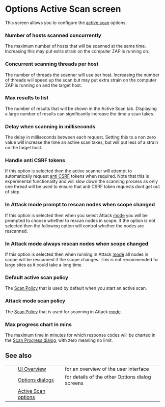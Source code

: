 # Options Active Scan screen #

This screen allows you to configure the [active scan][] options:

### Number of hosts scanned concurrently ###

The maximum number of hosts that will be scanned at the same time. Increasing this may put extra strain on the computer ZAP is running on.

### Concurrent scanning threads per host ###

The number of threads the scanner will use per host.
Increasing the number of threads will speed up the scan but may put extra strain on the computer ZAP is running on and the target host.

### Max results to list ###

The number of results that will be shown in the Active Scan tab.
Displaying a large number of results can significantly increase the time a scan takes.

### Delay when scanning in milliseconds ###

The delay in milliseconds between each request.
Setting this to a non zero value will increase the time an active scan takes, but will put less of a strain on the target host.

### Handle anti CSRF tokens ###

If this option is selected then the active scanner will attempt to automatically request [anti CSRF][] tokens when required.
Note that this is experimental functionality and will slow down the scanning process as only one thread will be used to ensure that anti CSRF token requests dont get out of step.

### In Attack mode prompt to rescan nodes when scope changed ###

If this option is selected then when you select Attack [mode][] you will be prompted to choose whether to rescan nodes in scope.
If the option is not selected then the following option will control whether the nodes are rescanned.

### In Attack mode always rescan nodes when scope changed ###

If this option is selected then when running in Attack [mode][] all nodes in scope will be rescanned if the scope changes.
This is not recommended for large sites as it could take a long time.

### Default active scan policy ###

The [Scan Policy][] that is used by default when you start an active scan.

### Attack mode scan policy ###

The [Scan Policy][] that is used for scanning in Attack [mode][].

### Max progress chart in mins ###

The maximum time in minutes for which response codes will be charted in the [Scan Progress dialog][], with zero meaning no limit.

## See also ##

<table> 
 <tbody>
  <tr>
   <td>&nbsp;&nbsp;&nbsp;&nbsp;</td>
   <td><a href="HelpUiOverview" rel="nofollow">UI Overview</a></td>
   <td>for an overview of the user interface</td>
  </tr> 
  <tr>
   <td>&nbsp;&nbsp;&nbsp;&nbsp;</td>
   <td><a href="HelpUiDialogsOptionsOptions" rel="nofollow">Options dialogs</a></td>
   <td>for details of the other Options dialog screens</td>
  </tr> 
  <tr>
   <td>&nbsp;&nbsp;&nbsp;&nbsp;</td>
   <td><a href="HelpUiDialogsOptionsAscan" rel="nofollow">Active Scan options</a></td>
   <td></td>
  </tr> 
 </tbody>
</table>


[active scan]: HelpStartConceptsAscan
[anti CSRF]: HelpStartConceptsAnticsrf
[mode]: HelpStartConceptsModes
[Scan Policy]: HelpStartConceptsScanpolicy
[Scan Progress dialog]: HelpUiDialogsScanprogress